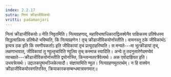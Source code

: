 ```yaml
---
index: 2.2.17
sutra: नित्यं क्रीडाजीविकयोः
vritti: padamanjari
---
```


 नित्यं क्रीडाजीविकयोः॥ नेति निवृतमिति। नित्यग्रहणाद्, महाविभाषाधिकाराद्विलक्पेनैव पाक्षिकस्य प्रतिषेधस्य सिद्धत्वान्नित्यः प्रतिषेधो भविष्यति, किं नित्यग्रहणेन ! तृच् क्रीडाजीविकयोर्नास्तीति। वामनस्तु ठके जीविकार्थऽ इत्यत्र ठक इति किं रमणीयकर्ताऽ इति जीविकायां तृचं प्रत्युदाहरिष्यति। स मन्यते---मा भूत्क्रीडायां तृच्, लक्षणाभावात्, जीविकायां तु ण्वुल्तृचाविति ण्वुलिव तृच् कस्मान्न स्यादिति। अन्ये तु तदनुसारेणेदमप्येवं व्याचक्षते---क्रीडाजीविकयोर्नास्तीति द्व्योर्नास्ति, किन्त्वन्यतरत्रैवेत्यर्थः। अक एवोदाह्रियत इति। उभयत्रेत्यर्थः। उद्दालकपुष्पभञ्जिकेत्यादौ। संज्ञायामिति ण्वुल। नित्यग्रहणमुतरार्थम्। न हि वाक्येन क्रीडाजीविकयोरवगतिरस्ति, क्रियाकारकसम्बन्धमात्रावगमात्॥